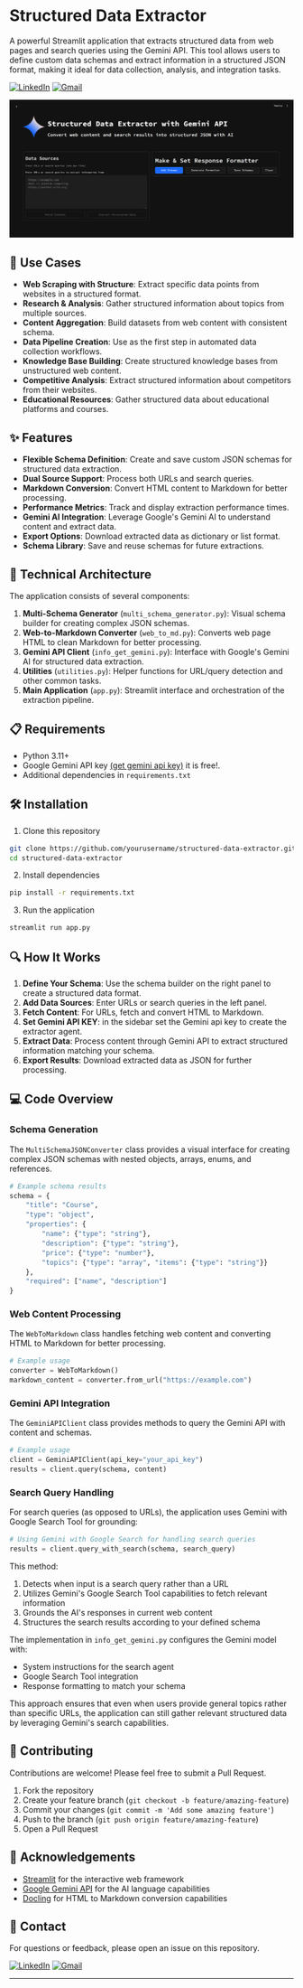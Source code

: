 # Structured Data Extractor

A powerful Streamlit application that extracts structured data from web pages and search queries using the Gemini API. This tool allows users to define custom data schemas and extract information in a structured JSON format, making it ideal for data collection, analysis, and integration tasks.

[![LinkedIn](https://img.shields.io/badge/LinkedIn-Profile-blue?logo=linkedin)](https://www.linkedin.com/in/ibrahim-awny/)
[![Gmail](https://img.shields.io/badge/Gmail-Email-red?logo=gmail)](mailto:hima12awny@gmail.com)


[![Structured Data Extractor](https://github.com/hima12-awny/Structured-Data-Extractor/blob/eb981db990d76addd88f26174929f69eb42b4ecb/main_page_screenshot.png)](https://www.linkedin.com/posts/ibrahim-awny_dataextraction-ai-python-activity-7322676787665088512-bJ6Y?utm_source=share&utm_medium=member_desktop&rcm=ACoAADjO8kUBL4VNSml5QCt_kjF8GJqcHfPOEmk)

## 🚀 Use Cases

- **Web Scraping with Structure**: Extract specific data points from websites in a structured format.
- **Research & Analysis**: Gather structured information about topics from multiple sources.
- **Content Aggregation**: Build datasets from web content with consistent schema.
- **Data Pipeline Creation**: Use as the first step in automated data collection workflows.
- **Knowledge Base Building**: Create structured knowledge bases from unstructured web content.
- **Competitive Analysis**: Extract structured information about competitors from their websites.
- **Educational Resources**: Gather structured data about educational platforms and courses.

## ✨ Features

- **Flexible Schema Definition**: Create and save custom JSON schemas for structured data extraction.
- **Dual Source Support**: Process both URLs and search queries.
- **Markdown Conversion**: Convert HTML content to Markdown for better processing.
- **Performance Metrics**: Track and display extraction performance times.
- **Gemini AI Integration**: Leverage Google's Gemini AI to understand content and extract data.
- **Export Options**: Download extracted data as dictionary or list format.
- **Schema Library**: Save and reuse schemas for future extractions.

## 🔧 Technical Architecture

The application consists of several components:

1. **Multi-Schema Generator** (`multi_schema_generator.py`): Visual schema builder for creating complex JSON schemas.
2. **Web-to-Markdown Converter** (`web_to_md.py`): Converts web page HTML to clean Markdown for better processing.
3. **Gemini API Client** (`info_get_gemini.py`): Interface with Google's Gemini AI for structured data extraction.
4. **Utilities** (`utilities.py`): Helper functions for URL/query detection and other common tasks.
5. **Main Application** (`app.py`): Streamlit interface and orchestration of the extraction pipeline.

## 📋 Requirements

- Python 3.11+
- Google Gemini API key [(get gemini api key)](https://aistudio.google.com/app/apikey) it is free!.
- Additional dependencies in `requirements.txt`

## 🛠️ Installation

1. Clone this repository
```bash
git clone https://github.com/yourusername/structured-data-extractor.git
cd structured-data-extractor
```

2. Install dependencies
```bash
pip install -r requirements.txt
```

3. Run the application
```bash
streamlit run app.py
```

## 🔍 How It Works

1. **Define Your Schema**: Use the schema builder on the right panel to create a structured data format.
2. **Add Data Sources**: Enter URLs or search queries in the left panel.
3. **Fetch Content**: For URLs, fetch and convert HTML to Markdown.
4. **Set Gemini API KEY**: in the sidebar set the Gemini api key to create the extractor agent.
5. **Extract Data**: Process content through Gemini API to extract structured information matching your schema.
6. **Export Results**: Download extracted data as JSON for further processing.

## 💻 Code Overview

### Schema Generation
The `MultiSchemaJSONConverter` class provides a visual interface for creating complex JSON schemas with nested objects, arrays, enums, and references.

```python
# Example schema results
schema = {
    "title": "Course",
    "type": "object",
    "properties": {
        "name": {"type": "string"},
        "description": {"type": "string"},
        "price": {"type": "number"},
        "topics": {"type": "array", "items": {"type": "string"}}
    },
    "required": ["name", "description"]
}
```

### Web Content Processing
The `WebToMarkdown` class handles fetching web content and converting HTML to Markdown for better processing.

```python
# Example usage
converter = WebToMarkdown()
markdown_content = converter.from_url("https://example.com")
```

### Gemini API Integration
The `GeminiAPIClient` class provides methods to query the Gemini API with content and schemas.

```python
# Example usage
client = GeminiAPIClient(api_key="your_api_key")
results = client.query(schema, content)
```
### Search Query Handling
For search queries (as opposed to URLs), the application uses Gemini with Google Search Tool for grounding:

```python
# Using Gemini with Google Search for handling search queries
results = client.query_with_search(schema, search_query)
```
This method:

1. Detects when input is a search query rather than a URL
2. Utilizes Gemini's Google Search Tool capabilities to fetch relevant information
3. Grounds the AI's responses in current web content
4. Structures the search results according to your defined schema

The implementation in ```info_get_gemini.py``` configures the Gemini model with:

* System instructions for the search agent
* Google Search Tool integration
* Response formatting to match your schema

This approach ensures that even when users provide general topics rather than specific URLs, the application can still gather relevant structured data by leveraging Gemini's search capabilities.

## 🤝 Contributing

Contributions are welcome! Please feel free to submit a Pull Request.

1. Fork the repository
2. Create your feature branch (`git checkout -b feature/amazing-feature`)
3. Commit your changes (`git commit -m 'Add some amazing feature'`)
4. Push to the branch (`git push origin feature/amazing-feature`)
5. Open a Pull Request

## 🙏 Acknowledgements

- [Streamlit](https://streamlit.io/) for the interactive web framework
- [Google Gemini API](https://ai.google.dev/) for the AI language capabilities
- [Docling](https://github.com/docling-project/docling) for HTML to Markdown conversion capabilities


## 📧 Contact

For questions or feedback, please open an issue on this repository.

[![LinkedIn](https://img.shields.io/badge/LinkedIn-Profile-blue?logo=linkedin)](https://www.linkedin.com/in/ibrahim-awny/)
[![Gmail](https://img.shields.io/badge/Gmail-Email-red?logo=gmail)](mailto:hima12awny@gmail.com)

---
